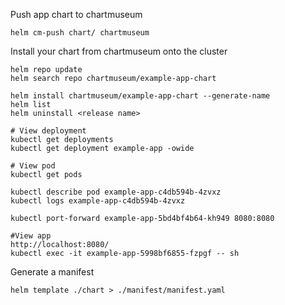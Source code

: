 Push app chart to chartmuseum
```aidl
helm cm-push chart/ chartmuseum
```
Install your chart from chartmuseum onto the cluster
```aidl
helm repo update
helm search repo chartmuseum/example-app-chart

helm install chartmuseum/example-app-chart --generate-name
helm list
helm uninstall <release name>

# View deployment
kubectl get deployments
kubectl get deployment example-app -owide

# View pod 
kubectl get pods

kubectl describe pod example-app-c4db594b-4zvxz
kubectl logs example-app-c4db594b-4zvxz

kubectl port-forward example-app-5bd4bf4b64-kh949 8080:8080

#View app 
http://localhost:8080/
kubectl exec -it example-app-5998bf6855-fzpgf -- sh

```

Generate a manifest
```aidl
helm template ./chart > ./manifest/manifest.yaml
```